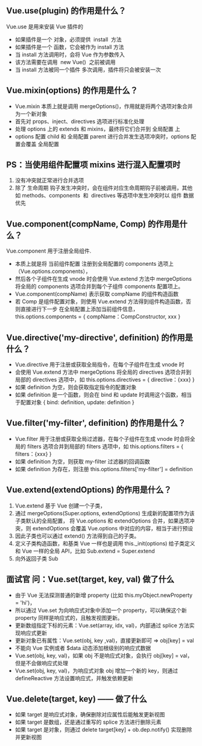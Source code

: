 <!--
 * @Author: your name
 * @Date: 2022-01-12 11:36:50
 * @LastEditTime: 2022-01-12 14:13:10
 * @LastEditors: Please set LastEditors
 * @Description: 打开koroFileHeader查看配置 进行设置: https://github.com/OBKoro1/koro1FileHeader/wiki/%E9%85%8D%E7%BD%AE
 * @FilePath: \vue3.0-cli-ts\面试\vue源码研究\04-Vue全局API原理.md
-->

## Vue.use(plugin) 的作用是什么？

Vue.use 是用来安装 Vue 插件的

- 如果插件是一个 对象，必须提供  install  方法
- 如果插件是一个 函数，它会被作为 install 方法
- 当 install 方法调用时，会将 Vue 作为参数传入
- 该方法需要在调用  new Vue()  之前被调用
- 当 install 方法被同一个插件 多次调用，插件将只会被安装一次

## Vue.mixin(options) 的作用是什么？

- Vue.mixin 本质上就是调用 mergeOptions()，作用就是将两个选项对象合并为一个新对象
- 首先对 props、inject、directives 选项进行标准化处理
- 处理 options 上的 extends 和 mixins，最终将它们合并到 全局配置 上
- options 配置 child 和 全局配置 parent 进行合并发生选项冲突时，options 配置会覆盖 全局配置

## PS：当使用组件配置项 mixins 进行混入配置项时

1. 没有冲突就正常进行合并选项
2. 除了 生命周期 钩子发生冲突时，会在组件对应生命周期钩子前被调用，其他如 methods、components  和  directives 等选项中发生冲突时以 组件 数据 优先

## Vue.component(compName, Comp) 的作用是什么？

Vue.component 用于注册全局组件.

- 本质上就是将 当前组件配置 注册到全局配置的 components 选项上（Vue.options.components），
- 然后各个子组件在生成 vnode 时会使用 Vue.extend 方法中 mergeOptions 将全局的 components 选项合并到每个子组件 components 配置项上。
- Vue.component(compName) 表示获取 compName 的组件构造函数
- 若 Comp 是组件配置对象，则使用 Vue.extend 方法得到组件构造函数，否则直接进行下一步
  在全局配置上添加当前组件信息，this.options.components = { compName：CompConstructor, xxx }

## Vue.directive('my-directive', definition) 的作用是什么？

- Vue.directive 用于注册或获取全局指令，在每个子组件在生成 vnode 时
- 会使用 Vue.extend 方法中 mergeOptions 将全局的 directives 选项合并到局部的 directives 选项中，如 this.options.directives = { directive：{xxx} }
- 如果 definition 为空，则会获取指定指令的配置对象
- 如果 definition 是一个函数，则会在 bind 和 update 时调用这个函数，相当于配置对象 { bind: definition, update: definition }

## Vue.filter('my-filter', definition) 的作用是什么？

- Vue.filter 用于注册或获取全局过滤器，在每个子组件在生成 vnode 时会将全局的 filters 选项合并到局部的 filters 选项中，如 this.options.filters = { filters：{xxx} }
- 如果 definition 为空，则获取 my-filter 过滤器的回调函数
- 如果 definition 为存在，则注册 this.options.filters['my-filter'] = definition

## Vue.extend(extendOptions) 的作用是什么？

1. Vue.extend 基于 Vue 创建一个子类，
2. 通过 mergeOptions(Super.options, extendOptions) 生成新的配置项作为该子类默认的全局配置，
   将 Vue.options 和 extendOptions 合并，如果选项冲突，则 extendOptions 会覆盖 Vue.options 中对应的内容，相当于进行预设
3. 因此子类也可以通过 extend() 方法得到自己的子类。
4. 定义子类构造函数，和基类 Vue 一样也是调用 this.\_init(options)
   给子类定义和 Vue 一样的全局 API，比如 Sub.extend = Super.extend
5. 向外返回子类 Sub

## 面试官 问：Vue.set(target, key, val) 做了什么

- 由于 Vue 无法探测普通的新增 property (比如 this.myObject.newProperty = 'hi')，
- 所以通过 Vue.set 为向响应式对象中添加一个 property，可以确保这个新 property 同样是响应式的，且触发视图更新。
- 更新数组指定下标的元素：Vue.set(array, idx, val)，内部通过 splice 方法实现响应式更新
- 更新对象已有属性：Vue.set(obj, key ,val)，直接更新即可 => obj[key] = val
- 不能向 Vue 实例或者 \$data 动态添加根级别的响应式数据
- Vue.set(obj, key, val)，如果 obj 不是响应式对象，会执行 obj[key] = val，但是不会做响应式处理
- Vue.set(obj, key, val)，为响应式对象 obj 增加一个新的 key，则通过 defineReactive 方法设置响应式，并触发依赖更新

## Vue.delete(target, key) —— 做了什么

- 如果 target 是响应式对象，确保删除对应属性后能触发更新视图
- 如果 target 是数组，还是通过重写的 splice 方法进行删除元素
- 如果 target 是对象，则通过 delete target[key] + ob.dep.notify() 实现删除并更新视图
